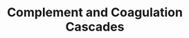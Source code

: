 ---
annotations:
- id: PW:0000502
  parent: regulatory pathway
  type: Pathway Ontology
  value: complement system pathway
- id: PW:0000474
  parent: regulatory pathway
  type: Pathway Ontology
  value: coagulation cascade pathway
- id: PW:0000475
  parent: regulatory pathway
  type: Pathway Ontology
  value: hemostasis pathway
authors:
- MaintBot
- AlexanderPico
- Ariutta
description: ''
last-edited: 2016-08-23
organisms:
- Pan troglodytes
redirect_from:
- /index.php/Pathway:WP938
- /instance/WP938
revision: null
schema-jsonld:
- '@context': https://schema.org/
  '@id': https://wikipathways.github.io/pathways/WP938.html
  '@type': Dataset
  creator:
    '@type': Organization
    name: WikiPathways
  description: ''
  keywords:
  - '109821'
  - A2M
  - ADN
  - BDKRB1
  - Bradykinin
  - C1QA
  - C1QB
  - C1QC
  - C1R
  - C1S
  - C2
  - C3
  - C3AR1
  - C4
  - C4BP
  - C5AR1
  - C6
  - C7
  - C8G
  - C9
  - CD46
  - CD59A
  - CFH
  - CFI
  - CPB2
  - CR1
  - CR2
  - CRRY
  - Daf1
  - Daf2
  - F10
  - F12
  - F13B
  - F2
  - F2R
  - F3
  - F5
  - F7
  - F8
  - F9
  - FGB
  - Fibrin monomer
  - H2-BF
  - Hc
  - KLKB1
  - KNG1
  - MASP1
  - MASP2
  - MBL1
  - PLAT
  - PLAU
  - PLAUR
  - PLG
  - PROC
  - PROS1
  - SERPINA1
  - SERPINA5
  - SERPINC1
  - SERPIND1
  - SERPINE1
  - SERPINF2
  - SERPING1
  - TFPI
  - THBD
  - VWF
  license: CC0
  name: Complement and Coagulation Cascades
seo: CreativeWork
title: Complement and Coagulation Cascades
wpid: WP938
---